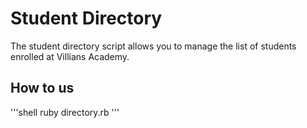   # Student Directory #

  The student directory script allows you to manage the list of students enrolled at Villians Academy.

  ## How to us ##
  '''shell
  ruby directory.rb
  '''
